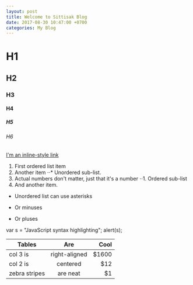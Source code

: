 ```yaml
---
layout: post
title: Welcome to Sittisak Blog
date: 2017-08-30 10:47:00 +0700
categories: My Blog
---
```

# H1
## H2
### H3
#### H4
##### H5
###### H6
[I'm an inline-style link](https://www.google.com)
1. First ordered list item
2. Another item
⋅⋅* Unordered sub-list. 
1. Actual numbers don't matter, just that it's a number
⋅⋅1. Ordered sub-list
4. And another item.
* Unordered list can use asterisks
- Or minuses
+ Or pluses

[logo]: https://www.google.co.th/search?q=football&client=firefox-b-ab&dcr=0&source=lnms&tbm=isch&sa=X&ved=0ahUKEwjG7piTzIDWAhUGRY8KHeAhCGQQ_AUICigB&biw=1366&bih=669#imgrc=ylXg4Dmfmt2I9M:"
var s = "JavaScript syntax highlighting";
alert(s);

| Tables        | Are           | Cool  |
| ------------- |:-------------:| -----:|
| col 3 is      | right-aligned | $1600 |
| col 2 is      | centered      |   $12 |
| zebra stripes | are neat      |    $1 |
